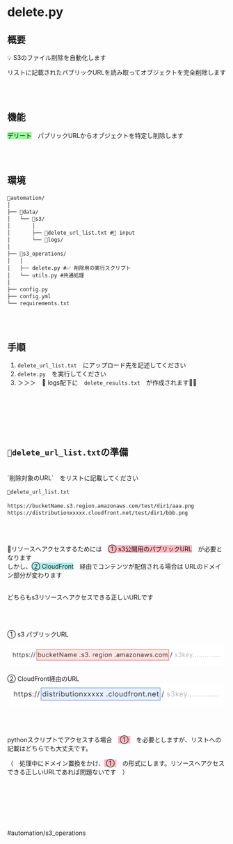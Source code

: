 # delete.py

## 概要

💡 S3のファイル削除を自動化します

リストに記載されたパブリックURLを読み取ってオブジェクトを完全削除します


<br><br>
## 機能
<span style="background:PaleGreen"> デリート</span>　パブリックURLからオブジェクトを特定し削除します


<br><br>
## 環境
```
📂automation/
│
├── 📂data/
│   └── 📂s3/
│       │
│       ├── 📄delete_url_list.txt #🔻 input
│       └── 📂logs/
│
├── 📂s3_operations/
│   │
│   ├── delete.py #✅ 削除用の実行スクリプト
│   └── utils.py #共通処理
│
├── config.py
├── config.yml
└── requirements.txt
```

<br><br>
## 手順
1. `delete_url_list.txt`　にアップロード先を記述してください
2. `delete.py`　を実行してください
3. ＞＞＞　📂 logs配下に　`delete_results.txt`　が作成されます🎉🎉



<br><br><br>
----
## `📄delete_url_list.txt`の準備
<br>
`削除対象のURL`　をリストに記載してください

```
📄delete_url_list.txt

https://bucketName.s3.region.amazonaws.com/test/dir1/aaa.png
https://distributionxxxxx.cloudfront.net/test/dir1/bbb.png

```



<br><br><br>
📍リソースへアクセスするためには　<span style="background:LightPink">① s3公開用のパブリックURL</span>　が必要となります<br>
しかし、<span style="background:PaleTurquoise">② CloudFront</span>　経由でコンテンツが配信される場合は URLのドメイン部分が変わります

<br>
どちらもs3リソースへアクセスできる正しいURLです

<br><br><br>
① s3 パブリックURL
 <div><img width="500" src="image.png"></div>
 <br>
 ② CloudFront経由のURL
 <div><img width="500" src="image 2.png"></div>



<br><br><br>
pythonスクリプトでアクセスする場合　<span style="background:LightPink"> ① </span>　を必要としますが、リストへの記載はどちらでも大丈夫です。

（　処理中にドメイン置換をかけ、<span style="background:LightPink"> ① </span>　の形式にします。リソースへアクセスできる正しいURLであれば問題ないです　）



<br><br><br>
----
#automation/s3_operations